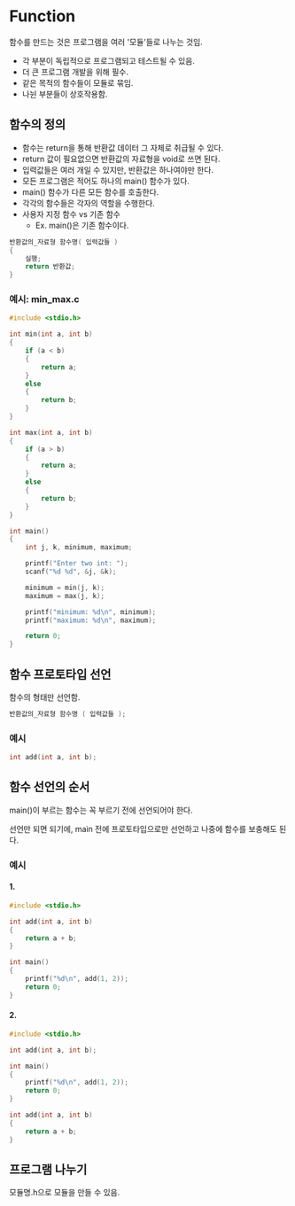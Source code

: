 # Function

함수를 만드는 것은 프로그램을 여러 '모듈'들로 나누는 것임.

- 각 부분이 독립적으로 프로그램되고 테스트될 수 있음.
- 더 큰 프로그램 개발을 위해 필수.
- 같은 목적의 함수들이 모듈로 묶임.
- 나뉜 부분들이 상호작용함.

## 함수의 정의

- 함수는 return을 통해 반환값 데이터 그 자체로 취급될 수 있다.
- return 값이 필요없으면 반환값의 자료형을 void로 쓰면 된다.
- 입력값들은 여러 개일 수 있지만, 반환값은 하나여야만 한다.
- 모든 프로그램은 적어도 하나의 main() 함수가 있다.
- main() 함수가 다른 모든 함수를 호출한다.
- 각각의 함수들은 각자의 역할을 수행한다.
- 사용자 지정 함수 vs 기존 함수
  - Ex. main()은 기존 함수이다.

```C
반환값의_자료형 함수명( 입력값들 )
{
	실행;
	return 반환값;
}
```

### 예시: min_max.c

```C
#include <stdio.h>

int min(int a, int b)
{
    if (a < b)
    {
        return a;
    }
    else
    {
        return b;
    }
}

int max(int a, int b)
{
    if (a > b)
    {
        return a;
    }
    else
    {
        return b;
    }
}

int main()
{
    int j, k, minimum, maximum;

    printf("Enter two int: ");
    scanf("%d %d", &j, &k);

    minimum = min(j, k);
    maximum = max(j, k);

    printf("minimum: %d\n", minimum);
    printf("maximum: %d\n", maximum);

    return 0;
}
```

## 함수 프로토타입 선언

함수의 형태만 선언함.

```C
반환값의_자료형 함수명 ( 입력값들 );
```

### 예시

```C
int add(int a, int b);
```

## 함수 선언의 순서

main()이 부르는 함수는 꼭 부르기 전에 선언되어야 한다.

선언만 되면 되기에, main 전에 프로토타입으로만 선언하고 나중에 함수를 보충해도 된다.

### 예시

#### 1.

```C
#include <stdio.h>

int add(int a, int b)
{
	return a + b;
}

int main()
{
	printf("%d\n", add(1, 2));
	return 0;
}
```

#### 2.

```C
#include <stdio.h>

int add(int a, int b);

int main()
{
	printf("%d\n", add(1, 2));
	return 0;
}

int add(int a, int b)
{
	return a + b;
}
```

## 프로그램 나누기

모듈명.h으로 모듈을 만들 수 있음.
